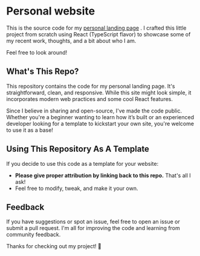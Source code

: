 # Personal website

This is the source code for my [personal landing page](google.com) . I crafted this little project from scratch using React (TypeScript flavor) to showcase some of my recent work, thoughts, and a bit about who I am.

Feel free to look around!

## What's This Repo?

This repository contains the code for my personal landing page. It's straightforward, clean, and responsive. While this site might look simple, it incorporates modern web practices and some cool React features.

Since I believe in sharing and open-source, I've made the code public. Whether you're a beginner wanting to learn how it’s built or an experienced developer looking for a template to kickstart your own site, you're welcome to use it as a base!

## Using This Repository As A Template

If you decide to use this code as a template for your website:
- **Please give proper attribution by linking back to this repo.** That's all I ask!
- Feel free to modify, tweak, and make it your own.

## Feedback

If you have suggestions or spot an issue, feel free to open an issue or submit a pull request. I'm all for improving the code and learning from community feedback.

Thanks for checking out my project! 🌟
